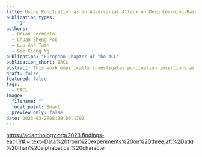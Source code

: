 ```yaml
---
title: Using Punctuation as an Adversarial Attack on Deep Learning-Based NLP Systems:An Empirical Study
publication_types:
  - "1"
authors:
  - Brian Formento
  - Chuan Sheng Foo
  - Luu Anh Tuan
  - See Kiong Ng
publication: "European Chapter of the ACL"
publication_short: EACL
abstract: This work empirically investigates punctuation insertions as adversarial attacks on NLP systems. Data from experiments on three tasks, five datasets, and six models with four attacks show that punctuation insertions, when limited to a few symbols (apostrophes and hyphens), are a superior attack vector compared to character insertions due to 1) a lower after-attack accuracy (Aaft-atk) than alphabetical character insertions; 2) higher semantic similarity between the resulting and original texts; and 3) a resulting text that is easier and faster to read as assessed with the Test of Word Reading Efficiency (TOWRE)). The tests also indicate that 4) grammar checking does not mitigate punctuation insertions and 5) punctuation insertions outperform word-level attacks in settings with a limited number of word synonyms and queries to the victim’s model. Our findings indicate that inserting a few punctuation types that result in easy-to-read samples is a general attack mechanism. In light of this threat, we assess the impact of punctuation insertions, potential mitigations, the mitigation’s tradeoffs, punctuation insertion’s worst-case scenarios and summarize our findings in a qualitative casual map, so that developers can design safer, more secure systems.
draft: false
featured: false
tags:
  - EACL
image:
  filename: ""
  focal_point: Smart
  preview_only: false
date: 2023-03-2T08:29:00.179Z
---
```

https://aclanthology.org/2023.findings-eacl.1/#:~:text=Data%20from%20experiments%20on%20three,aft%2Datk)%20than%20alphabetical%20character
